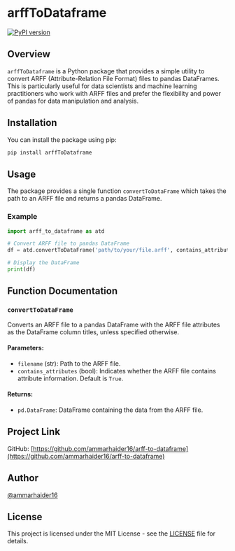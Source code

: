 
# arffToDataframe

[![PyPI version](https://badge.fury.io/py/arffToDataframe.svg)](https://badge.fury.io/py/arffToDataframe)

## Overview

`arffToDataframe` is a Python package that provides a simple utility to convert ARFF (Attribute-Relation File Format) files to pandas DataFrames. This is particularly useful for data scientists and machine learning practitioners who work with ARFF files and prefer the flexibility and power of pandas for data manipulation and analysis.

## Installation

You can install the package using pip:

```sh
pip install arffToDataframe
```

## Usage

The package provides a single function `convertToDataFrame` which takes the path to an ARFF file and returns a pandas DataFrame.

### Example

```python
import arff_to_dataframe as atd

# Convert ARFF file to pandas DataFrame
df = atd.convertToDataFrame('path/to/your/file.arff', contains_attributes=True)

# Display the DataFrame
print(df)
```

## Function Documentation

### `convertToDataFrame`

Converts an ARFF file to a pandas DataFrame with the ARFF file attributes as the DataFrame column titles, unless specified otherwise.

#### Parameters:

- `filename` (str): Path to the ARFF file.
- `contains_attributes` (bool): Indicates whether the ARFF file contains attribute information. Default is `True`.

#### Returns:

- `pd.DataFrame`: DataFrame containing the data from the ARFF file.

## Project Link

GitHub: [https://github.com/ammarhaider16/arff-to-dataframe](https://github.com/ammarhaider16/arff-to-dataframe)

## Author

[@ammarhaider16](https://github.com/ammarhaider16)

## License

This project is licensed under the MIT License - see the [LICENSE](LICENSE) file for details.
